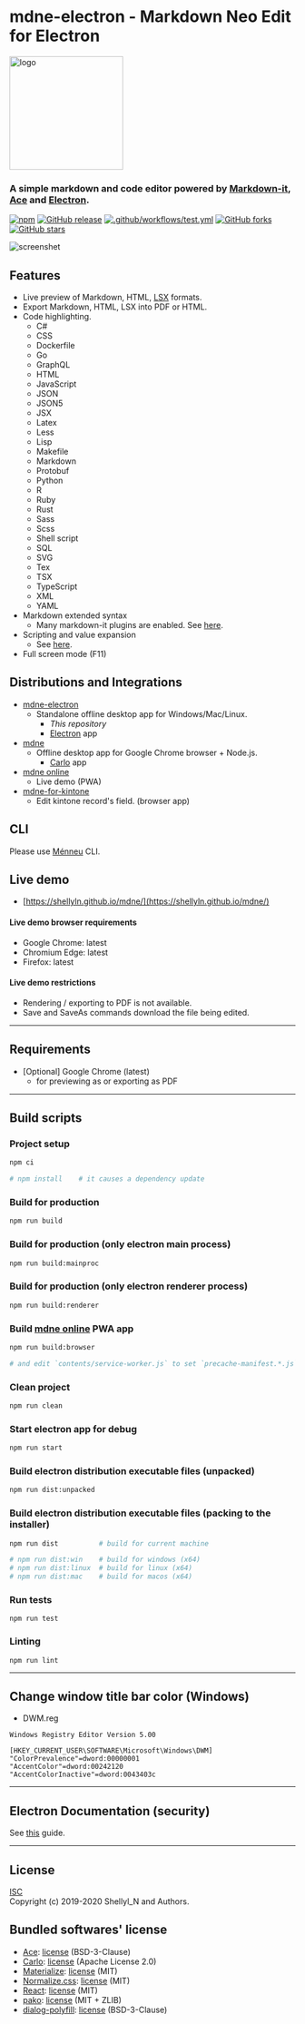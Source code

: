 # mdne-electron - Markdown Neo Edit for Electron

<img src="https://raw.githubusercontent.com/shellyln/mdne-electron/master/docs/logo.svg?sanitize=true" title="logo" style="width: 200px">

### A simple markdown and code editor powered by [Markdown-it](https://github.com/markdown-it/markdown-it), [Ace](https://ace.c9.io/) and [Electron](https://electronjs.org/).

[![npm](https://img.shields.io/npm/v/mdne-electron.svg)](https://www.npmjs.com/package/mdne-electron)
[![GitHub release](https://img.shields.io/github/release/shellyln/mdne-electron.svg)](https://github.com/shellyln/mdne-electron/releases)
[![.github/workflows/test.yml](https://github.com/shellyln/mdne-electron/workflows/.github/workflows/test.yml/badge.svg)](https://github.com/shellyln/mdne-electron/actions)
[![GitHub forks](https://img.shields.io/github/forks/shellyln/mdne-electron.svg?style=social&label=Fork)](https://github.com/shellyln/mdne-electron/fork)
[![GitHub stars](https://img.shields.io/github/stars/shellyln/mdne-electron.svg?style=social&label=Star)](https://github.com/shellyln/mdne-electron)

![screenshet](https://raw.githubusercontent.com/shellyln/mdne-electron/master/docs/screenshot.png)


## Features
* Live preview of Markdown, HTML, [LSX](https://github.com/shellyln/liyad#what-is-lsx) formats.
* Export Markdown, HTML, LSX into PDF or HTML.
* Code highlighting.
  * C#
  * CSS
  * Dockerfile
  * Go
  * GraphQL
  * HTML
  * JavaScript
  * JSON
  * JSON5
  * JSX
  * Latex
  * Less
  * Lisp
  * Makefile
  * Markdown
  * Protobuf
  * Python
  * R
  * Ruby
  * Rust
  * Sass
  * Scss
  * Shell script
  * SQL
  * SVG
  * Tex
  * TSX
  * TypeScript
  * XML
  * YAML
* Markdown extended syntax
  * Many markdown-it plugins are enabled. See [here](https://github.com/shellyln/menneu#features).
* Scripting and value expansion
  * See [here](https://github.com/shellyln/menneu#lisp-block-expansion).
* Full screen mode (F11)


## Distributions and Integrations

* [mdne-electron](https://github.com/shellyln/mdne-electron)
  * Standalone offline desktop app for Windows/Mac/Linux.
    * *This repository*
    * [Electron](https://electronjs.org/) app
* [mdne](https://github.com/shellyln/mdne)
  * Offline desktop app for Google Chrome browser + Node.js.
    * [Carlo](https://github.com/GoogleChromeLabs/carlo) app
* [mdne online](https://shellyln.github.io/mdne/)
  * Live demo (PWA)
* [mdne-for-kintone](https://github.com/shellyln/mdne-for-kintone)
  * Edit kintone record's field. (browser app)


## CLI
Please use [Ménneu](https://github.com/shellyln/menneu#use-cli) CLI.


## Live demo
* [https://shellyln.github.io/mdne/](https://shellyln.github.io/mdne/)

#### Live demo browser requirements
* Google Chrome: latest
* Chromium Edge: latest
* Firefox: latest

#### Live demo restrictions
* Rendering / exporting to PDF is not available.
* Save and SaveAs commands download the file being edited.


----
## Requirements

* [Optional] Google Chrome (latest)
  * for previewing as or exporting as PDF


----

## Build scripts

### Project setup
```sh
npm ci

# npm install    # it causes a dependency update
```

### Build for production
```sh
npm run build
```

### Build for production (only electron main process)
```sh
npm run build:mainproc
```

### Build for production (only electron renderer process)
```sh
npm run build:renderer
```

### Build [mdne online](https://shellyln.github.io/mdne/) PWA app
```sh
npm run build:browser

# and edit `contents/service-worker.js` to set `precache-manifest.*.js` file name.
```

### Clean project
```sh
npm run clean
```

### Start electron app for debug
```sh
npm run start
```

### Build electron distribution executable files (unpacked)
```sh
npm run dist:unpacked
```

### Build electron distribution executable files (packing to the installer)
```sh
npm run dist          # build for current machine

# npm run dist:win    # build for windows (x64)
# npm run dist:linux  # build for linux (x64)
# npm run dist:mac    # build for macos (x64)
```

### Run tests
```
npm run test
```

### Linting
```
npm run lint
```

---
## Change window title bar color (Windows)

* DWM.reg

```reg
Windows Registry Editor Version 5.00

[HKEY_CURRENT_USER\SOFTWARE\Microsoft\Windows\DWM]
"ColorPrevalence"=dword:00000001
"AccentColor"=dword:00242120
"AccentColorInactive"=dword:0043403c
```

---

## **Electron Documentation (security)**
See [this](https://electronjs.org/docs/tutorial/security) guide.


----
## License
[ISC](https://github.com/shellyln/mdne-electron/blob/master/LICENSE.md)  
Copyright (c) 2019-2020 Shellyl_N and Authors.

## Bundled softwares' license

* [Ace](https://github.com/ajaxorg/ace): [license](https://github.com/ajaxorg/ace/blob/master/LICENSE) (BSD-3-Clause)
* [Carlo](https://github.com/GoogleChromeLabs/carlo): [license](https://github.com/GoogleChromeLabs/carlo/blob/master/LICENSE) (Apache License 2.0)
* [Materialize](https://materializecss.com/): [license](https://github.com/Dogfalo/materialize/blob/v1-dev/LICENSE) (MIT)
* [Normalize.css](https://necolas.github.io/normalize.css/): [license](https://github.com/necolas/normalize.css/blob/master/LICENSE.md) (MIT)
* [React](https://reactjs.org/): [license](https://github.com/facebook/react/blob/master/LICENSE) (MIT)
* [pako](https://github.com/nodeca/pako): [license](https://github.com/nodeca/pako/blob/master/LICENSE) (MIT + ZLIB)
* [dialog-polyfill](https://github.com/GoogleChrome/dialog-polyfill): [license](https://github.com/GoogleChrome/dialog-polyfill/blob/master/LICENSE) (BSD-3-Clause)
